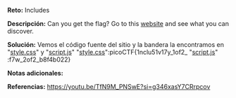 **Reto:** Includes

**Descripción:**
Can you get the flag? Go to this [website](http://saturn.picoctf.net:58012/) and see what you can discover.

**Solución:**
Vemos el código fuente del sitio y la bandera la encontramos en "[style.css](view-source:http://saturn.picoctf.net:58012/style.css)" y "[script.js](view-source:http://saturn.picoctf.net:58012/script.js)"
"[style.css](view-source:http://saturn.picoctf.net:58012/style.css)":picoCTF{1nclu51v17y_1of2_
"[script.js](view-source:http://saturn.picoctf.net:58012/script.js)" :f7w_2of2_b8f4b022}

**Notas adicionales:**

**Referencias:** 
https://youtu.be/TfN9M_PNSwE?si=g346xasY7CRrpcov